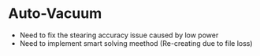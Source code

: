 # Auto-Vacuum
 - Need to fix the stearing accuracy issue caused by low power
 - Need to implement smart solving meethod (Re-creating due to file loss)
